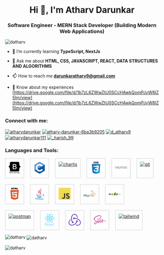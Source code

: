 <h1 align="center">Hi 👋, I'm Atharv Darunkar</h1>
<h3 align="center">Software Engineer - MERN Stack Developer (Building Modern Web Applications)</h3>

<p align="left"> <img src="https://komarev.com/ghpvc/?username=datharv&label=Profile%20views&color=0e75b6&style=flat" alt="datharv" /> </p>

- 🌱 I’m currently learning **TypeScript, NextJs**

- 💬 Ask me about **HTML, CSS, JAVASCRIPT, REACT, DATA STRUCTURES AND ALGORITHMS**

- 📫 How to reach me **darunkaratharv9@gmail.com**

- 📄 Know about my experiences [https://drive.google.com/file/d/1b7zL6ZWwZtU0SCcHAwkQomPJvW8IZ5Im/view](https://drive.google.com/file/d/1b7zL6ZWwZtU0SCcHAwkQomPJvW8IZ5Im/view)

<h3 align="left">Connect with me:</h3>
<p align="left">
<a href="https://twitter.com/atharvdarunkar" target="blank"><img align="center" src="https://raw.githubusercontent.com/rahuldkjain/github-profile-readme-generator/master/src/images/icons/Social/twitter.svg" alt="atharvdarunkar" height="30" width="40" /></a>
<a href="https://linkedin.com/in/atharv-darunkar-6ba3b9205" target="blank"><img align="center" src="https://raw.githubusercontent.com/rahuldkjain/github-profile-readme-generator/master/src/images/icons/Social/linked-in-alt.svg" alt="atharv-darunkar-6ba3b9205" height="30" width="40" /></a>
<a href="https://instagram.com/d_atharv9" target="blank"><img align="center" src="https://raw.githubusercontent.com/rahuldkjain/github-profile-readme-generator/master/src/images/icons/Social/instagram.svg" alt="d_atharv9" height="30" width="40" /></a>
<a href="https://www.leetcode.com/atharvdarunkar111" target="blank"><img align="center" src="https://raw.githubusercontent.com/rahuldkjain/github-profile-readme-generator/master/src/images/icons/Social/leet-code.svg" alt="atharvdarunkar111" height="30" width="40" /></a>
<a href="https://auth.geeksforgeeks.org/user/_harish_99" target="blank"><img align="center" src="https://raw.githubusercontent.com/rahuldkjain/github-profile-readme-generator/master/src/images/icons/Social/geeks-for-geeks.svg" alt="_harish_99" height="30" width="40" /></a>
</p>

<h3 align="left">Languages and Tools:</h3>
<div style="display: flex; flex-wrap: wrap; gap: 20px;">
    <!-- Container divs for each image -->
    <div style="border: 1px solid #ccc; padding: 10px; text-align: center;">
        <a href="https://getbootstrap.com" target="_blank" rel="noreferrer">
            <img src="https://raw.githubusercontent.com/devicons/devicon/master/icons/bootstrap/bootstrap-plain-wordmark.svg" alt="bootstrap" width="40" height="40">
        </a>
    </div>
    <div style="border: 1px solid #ccc; padding: 10px; text-align: center;">
        <a href="https://www.cprogramming.com/" target="_blank" rel="noreferrer">
            <img src="https://raw.githubusercontent.com/devicons/devicon/master/icons/c/c-original.svg" alt="c" width="40" height="40">
        </a>
    </div>
    <div style="border: 1px solid #ccc; padding: 10px; text-align: center;">
        <a href="https://www.chartjs.org" target="_blank" rel="noreferrer">
            <img src="https://www.chartjs.org/media/logo-title.svg" alt="chartjs" width="40" height="40">
        </a>
    </div>
    <div style="border: 1px solid #ccc; padding: 10px; text-align: center;">
        <a href="https://www.w3schools.com/css/" target="_blank" rel="noreferrer">
            <img src="https://raw.githubusercontent.com/devicons/devicon/master/icons/css3/css3-original-wordmark.svg" alt="css3" width="40" height="40">
        </a>
    </div>
    <div style="border: 1px solid #ccc; padding: 10px; text-align: center;">
        <a href="https://expressjs.com" target="_blank" rel="noreferrer">
            <img src="https://raw.githubusercontent.com/devicons/devicon/master/icons/express/express-original-wordmark.svg" alt="express" width="40" height="40">
        </a>
    </div>
    <div style="border: 1px solid #ccc; padding: 10px; text-align: center;">
        <a href="https://git-scm.com/" target="_blank" rel="noreferrer">
            <img src="https://www.vectorlogo.zone/logos/git-scm/git-scm-icon.svg" alt="git" width="40" height="40">
        </a>
    </div>
    <div style="border: 1px solid #ccc; padding: 10px; text-align: center;">
        <a href="https://www.w3.org/html/" target="_blank" rel="noreferrer">
            <img src="https://raw.githubusercontent.com/devicons/devicon/master/icons/html5/html5-original-wordmark.svg" alt="html5" width="40" height="40">
        </a>
    </div>
    <div style="border: 1px solid #ccc; padding: 10px; text-align: center;">
        <a href="https://www.java.com" target="_blank" rel="noreferrer">
            <img src="https://raw.githubusercontent.com/devicons/devicon/master/icons/java/java-original.svg" alt="java" width="40" height="40">
        </a>
    </div>
    <div style="border: 1px solid #ccc; padding: 10px; text-align: center;">
        <a href="https://developer.mozilla.org/en-US/docs/Web/JavaScript" target="_blank" rel="noreferrer">
            <img src="https://raw.githubusercontent.com/devicons/devicon/master/icons/javascript/javascript-original.svg" alt="javascript" width="40" height="40">
        </a>
    </div>
    <div style="border: 1px solid #ccc; padding: 10px; text-align: center;">
        <a href="https://www.mysql.com/" target="_blank" rel="noreferrer">
            <img src="https://raw.githubusercontent.com/devicons/devicon/master/icons/mysql/mysql-original-wordmark.svg" alt="mysql" width="40" height="40">
        </a>
    </div>
    <div style="border: 1px solid #ccc; padding: 10px; text-align: center;">
        <a href="https://nodejs.org" target="_blank" rel="noreferrer">
            <img src="https://raw.githubusercontent.com/devicons/devicon/master/icons/nodejs/nodejs-original-wordmark.svg" alt="nodejs" width="40" height="40">
        </a>
    </div>
    <div style="border: 1px solid #ccc; padding: 10px; text-align: center;">
        <a href="https://postman.com" target="_blank" rel="noreferrer">
            <img src="https://www.vectorlogo.zone/logos/getpostman/getpostman-icon.svg" alt="postman" width="40" height="40">
        </a>
    </div>
    <div style="border: 1px solid #ccc; padding: 10px; text-align: center;">
        <a href="https://reactjs.org/" target="_blank" rel="noreferrer">
            <img src="https://raw.githubusercontent.com/devicons/devicon/master/icons/react/react-original-wordmark.svg" alt="react" width="40" height="40">
        </a>
    </div>
    <div style="border: 1px solid #ccc; padding: 10px; text-align: center;">
        <a href="https://redux.js.org" target="_blank" rel="noreferrer">
            <img src="https://raw.githubusercontent.com/devicons/devicon/master/icons/redux/redux-original.svg" alt="redux" width="40" height="40">
        </a>
    </div>
    <div style="border: 1px solid #ccc; padding: 10px; text-align: center;">
        <a href="https://sass-lang.com" target="_blank" rel="noreferrer">
            <img src="https://raw.githubusercontent.com/devicons/devicon/master/icons/sass/sass-original.svg" alt="sass" width="40" height="40">
        </a>
    </div>
    <div style="border: 1px solid #ccc; padding: 10px; text-align:
center;">
        <a href="https://tailwindcss.com/" target="_blank" rel="noreferrer">
            <img src="https://www.vectorlogo.zone/logos/tailwindcss/tailwindcss-icon.svg" alt="tailwind" width="40" height="40">
        </a>
    </div>
</div>
<p><img align="left" src="https://github-readme-stats.vercel.app/api/top-langs?username=datharv&show_icons=true&locale=en&layout=compact" alt="datharv" /></p>

<p>&nbsp;<img align="center" src="https://github-readme-stats.vercel.app/api?username=datharv&show_icons=true&locale=en" alt="datharv" /></p>

<p><img align="center" src="https://github-readme-streak-stats.herokuapp.com/?user=datharv&" alt="datharv" /></p>
